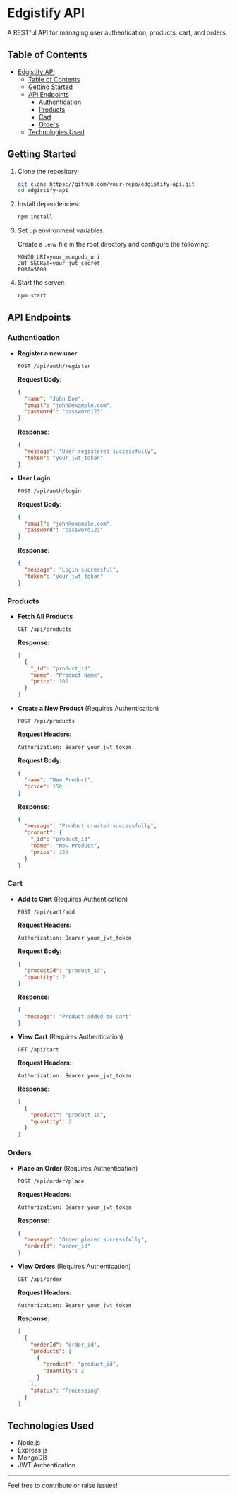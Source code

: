 # Edgistify API

A RESTful API for managing user authentication, products, cart, and orders.

## Table of Contents

- [Edgistify API](#edgistify-api)
  - [Table of Contents](#table-of-contents)
  - [Getting Started](#getting-started)
  - [API Endpoints](#api-endpoints)
    - [Authentication](#authentication)
    - [Products](#products)
    - [Cart](#cart)
    - [Orders](#orders)
  - [Technologies Used](#technologies-used)

## Getting Started

1. Clone the repository:

   ```bash
   git clone https://github.com/your-repo/edgistify-api.git
   cd edgistify-api
   ```

2. Install dependencies:

   ```bash
   npm install
   ```

3. Set up environment variables:

   Create a `.env` file in the root directory and configure the following:

   ```env
   MONGO_URI=your_mongodb_uri
   JWT_SECRET=your_jwt_secret
   PORT=5000
   ```

4. Start the server:

   ```bash
   npm start
   ```

## API Endpoints

### Authentication

- **Register a new user**

  ```http
  POST /api/auth/register
  ```

  **Request Body:**

  ```json
  {
    "name": "John Doe",
    "email": "john@example.com",
    "password": "password123"
  }
  ```

  **Response:**

  ```json
  {
    "message": "User registered successfully",
    "token": "your_jwt_token"
  }
  ```

- **User Login**

  ```http
  POST /api/auth/login
  ```

  **Request Body:**

  ```json
  {
    "email": "john@example.com",
    "password": "password123"
  }
  ```

  **Response:**

  ```json
  {
    "message": "Login successful",
    "token": "your_jwt_token"
  }
  ```

### Products

- **Fetch All Products**

  ```http
  GET /api/products
  ```

  **Response:**

  ```json
  [
    {
      "_id": "product_id",
      "name": "Product Name",
      "price": 100
    }
  ]
  ```

- **Create a New Product** (Requires Authentication)

  ```http
  POST /api/products
  ```

  **Request Headers:**

  ```
  Authorization: Bearer your_jwt_token
  ```

  **Request Body:**

  ```json
  {
    "name": "New Product",
    "price": 150
  }
  ```

  **Response:**

  ```json
  {
    "message": "Product created successfully",
    "product": {
      "_id": "product_id",
      "name": "New Product",
      "price": 150
    }
  }
  ```

### Cart

- **Add to Cart** (Requires Authentication)

  ```http
  POST /api/cart/add
  ```

  **Request Headers:**

  ```
  Authorization: Bearer your_jwt_token
  ```

  **Request Body:**

  ```json
  {
    "productId": "product_id",
    "quantity": 2
  }
  ```

  **Response:**

  ```json
  {
    "message": "Product added to cart"
  }
  ```

- **View Cart** (Requires Authentication)

  ```http
  GET /api/cart
  ```

  **Request Headers:**

  ```
  Authorization: Bearer your_jwt_token
  ```

  **Response:**

  ```json
  [
    {
      "product": "product_id",
      "quantity": 2
    }
  ]
  ```

### Orders

- **Place an Order** (Requires Authentication)

  ```http
  POST /api/order/place
  ```

  **Request Headers:**

  ```
  Authorization: Bearer your_jwt_token
  ```

  **Response:**

  ```json
  {
    "message": "Order placed successfully",
    "orderId": "order_id"
  }
  ```

- **View Orders** (Requires Authentication)

  ```http
  GET /api/order
  ```

  **Request Headers:**

  ```
  Authorization: Bearer your_jwt_token
  ```

  **Response:**

  ```json
  [
    {
      "orderId": "order_id",
      "products": [
        {
          "product": "product_id",
          "quantity": 2
        }
      ],
      "status": "Processing"
    }
  ]
  ```

## Technologies Used

- Node.js
- Express.js
- MongoDB
- JWT Authentication

---

Feel free to contribute or raise issues!

